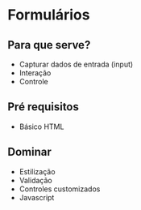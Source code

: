 # Formulários

## Para que serve?
- Capturar dados de entrada (input)
- Interação
- Controle

## Pré requisitos
- Básico HTML

## Dominar
- Estilização
- Validação
- Controles customizados
- Javascript
